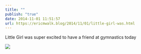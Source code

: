 ```yaml
---
title: ""
publish: "true"
date: 2014-11-01 11:51:57
url: https://ericmwalk.blog/2014/11/01/little-girl-was.html
---
```


Little Girl was super excited to have a friend at gymnastics today

![](https://ericmwalk.blog/uploads/2022/8d930a3923.jpg)